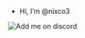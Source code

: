 - Hi, I’m @nixco3  
   
![Add me on discord](https://user-images.githubusercontent.com/85960708/179633330-b4526dc2-6aa9-4c19-9e7b-194cf3f27ad5.png "add me on discord please")
